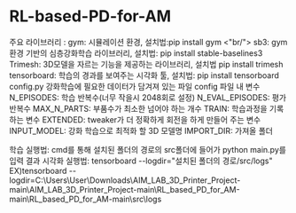 # RL-based-PD-for-AM
주요 라이브러리 :
gym: 시뮬레이션 환경, 설치법:pip install gym <"br/">
sb3: gym환경 기반의 심층강화학습 라이브러리, 설치법: pip install stable-baselines3
Trimesh: 3D모델을 자르는 기능을 제공하는 라이브러리, 설치법 pip install trimesh
tensorboard: 학습의 경과를 보여주는 시각화 툴, 설치법: pip install tensorboard
config.py 강화학습에 필요한 데이터가 담겨져 있는 파일
config 파일 내 변수
N_EPISODES: 학습 반복수(너무 작을시 2048회로 설정)
N_EVAL_EPISODES: 평가 반복수
MAX_N_PARTS: 부품수가 최소한 넘어야 하는 개수
TRAIN: 학습과정을 기록하는 변수
EXTENDED: tweaker가 더 정확하게 회전을 하게 만들어 주는 변수
INPUT_MODEL: 강화 학습으로 최적화 할 3D 모델명
IMPORT_DIR: 가져올 폴더


학습 실행법: cmd를 통해 설치된 폴더의 경로의 src폴더에 들어가 python main.py를 입력
결과 시각화 실행법: tensorboard --logdir="설치된 폴더의 경로/src/logs"
		EX)tensorboard --logdir=C:\Users\User\Downloads\AIM_LAB_3D_Printer_Project-main\AIM_LAB_3D_Printer_Project-main\RL_based_PD_for_AM-main\RL_based_PD_for_AM-main\src\logs
